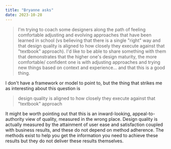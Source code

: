```yaml
---
title: "Bryanne asks"
date: 2023-10-28
---
```


> I'm trying to coach some designers along the path of feeling comfortable adjusting and evolving approaches that have been learned in school (vs believing that there is a single "right" way and that design quality is aligned to how closely they execute against that "textbook" approach). I'd like to be able to share something with them that demonstrates that the higher one's design maturity, the more comfortable/ confident one is with adjusting approaches and trying new things based on context and experience... and that this is a good thing.

I don't have a framework or model to point to, but the thing that strikes me as interesting about this question is

> design quality is aligned to how closely they execute against that "textbook" approach

It might be worth pointing out that this is an inward-looking, appeal-to-authority view of quality, measured in the wrong place. Design quality is actually measured by the attainment of user ease and satisfaction coupled with business results, and these do not depend on method adherence. The methods exist to help you get the information you need to achieve these results but they do not deliver these results themselves.
